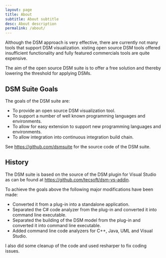 ```yaml
---
layout: page
title: About
subtitle: About subtitle
desc: About description
permalink: /about/
---
```


Although the DSM approach is very effective, there are currently not many tools that support DSM visualization.
xisting open source DSM tools offered insufficient functionality and fully featured commercials tools are quite expensive. 

The aim of the open source DSM suite is to offer a free solution and thereby lowering the threshold for applying DSMs. 

## DSM Suite Goals

The goals of the DSM suite are:
* To provide an open source DSM visualization tool.
* To support a number of well known programming languages and environments.
* To allow for easy extension to support new programming languages and environments.
* To allow integration into continuous integration build chain.

See https://github.com/dsmsuite for the source code of the DSM suite.

## History

The DSM suite is based on the source of the DSM plugin for Visual Studio as can be 
found at https://github.com/tecsoft/dsm-vs-addin.

To achieve the goals above the following major modifications have been made:
* Converted it from a plug-in into a standalone application.
* Separated the C# code analyzer from the plug-in and converted it into command line executable.
* Separated the building of the DSM model from the plug-in and converted it into command line executable.
* Added command line code analyzers for C++, Java, UML and Visual Studio.

I also did some cleanup of the code and used resharper to fix coding issues. 

